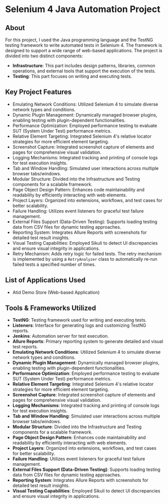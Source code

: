 # Selenium 4 Java Automation Project

## About

For this project, I used the Java programming language and the TestNG testing framework to write automated tests in Selenium 4. The framework is designed to support a wide range of web-based applications. The project is divided into two distinct components:

- **Infrastructure**: This part includes design patterns, libraries, common operations, and external tools that support the execution of the tests.
- **Testing**: This part focuses on writing and executing tests.

## Key Project Features

- Emulating Network Conditions: Utilized Selenium 4 to simulate diverse network types and conditions.
- Dynamic Plugin Management: Dynamically managed browser plugins, enabling testing with plugin-dependent functionalities.
- Performance Optimization: Employed performance testing to evaluate SUT (System Under Test) performance metrics.
- Relative Element Targeting: Integrated Selenium 4's relative locator strategies for more efficient element targeting.
- Screenshot Capture: Integrated screenshot capture of elements and pages for comprehensive visual validation.
- Logging Mechanisms: Integrated tracking and printing of console logs for test execution insights.
- Tab and Window Handling: Simulated user interactions across multiple browser tabs/windows.
- Modular Structure: Divided into the Infrastructure and Testing components for a scalable framework.
- Page Object Design Pattern: Enhances code maintainability and readability by efficiently interacting with web elements.
- Project Layers: Organized into extensions, workflows, and test cases for better scalability.
- Failure Handling: Utilizes event listeners for graceful test failure management.
- External Files Support (Data-Driven Testing): Supports loading testing data from CSV files for dynamic testing approaches.
- Reporting System: Integrates Allure Reports with screenshots for detailed test result insights.
- Visual Testing Capabilities: Employed Sikuli to detect UI discrepancies and ensure visual integrity in applications.
- Retry Mechanism: Adds retry logic for failed tests. The retry mechanism is implemented by using a `RetryAnalyzer` class to automatically re-run failed tests a specified number of times.

## List of Applications Used

- Atid Demo Store (Web-based Application)

## Tools & Frameworks Utilized

- **TestNG**: Testing framework used for writing and executing tests.
- **Listeners**: Interface for generating logs and customizing TestNG reports.
- **Jenkins**: Automation server for test execution.
- **Allure Reports**: Primary reporting system to generate detailed and visual test reports.
- **Emulating Network Conditions**: Utilized Selenium 4 to simulate diverse network types and conditions.
- **Dynamic Plugin Management**: Dynamically managed browser plugins, enabling testing with plugin-dependent functionalities.
- **Performance Optimization**: Employed performance testing to evaluate SUT (System Under Test) performance metrics.
- **Relative Element Targeting**: Integrated Selenium 4's relative locator strategies for more efficient element targeting.
- **Screenshot Capture**: Integrated screenshot capture of elements and pages for comprehensive visual validation.
- **Logging Mechanisms**: Integrated tracking and printing of console logs for test execution insights.
- **Tab and Window Handling**: Simulated user interactions across multiple browser tabs/windows.
- **Modular Structure**: Divided into the Infrastructure and Testing components for a scalable framework.
- **Page Object Design Pattern**: Enhances code maintainability and readability by efficiently interacting with web elements.
- **Project Layers**: Organized into extensions, workflows, and test cases for better scalability.
- **Failure Handling**: Utilizes event listeners for graceful test failure management.
- **External Files Support (Data-Driven Testing)**: Supports loading testing data from CSV files for dynamic testing approaches.
- **Reporting System**: Integrates Allure Reports with screenshots for detailed test result insights.
- **Visual Testing Capabilities**: Employed Sikuli to detect UI discrepancies and ensure visual integrity in applications.
